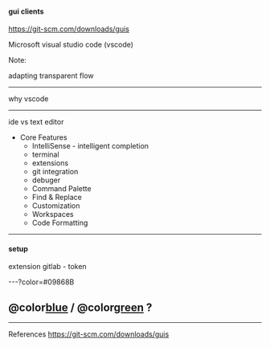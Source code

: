#### gui clients

<https://git-scm.com/downloads/guis>

Microsoft visual studio code (vscode)

Note:

adapting transparent flow

---
 why vscode

 <script type="text/javascript" src="https://ssl.gstatic.com/trends_nrtr/2213_RC01/embed_loader.js"></script> <script type="text/javascript"> trends.embed.renderExploreWidget("TIMESERIES", {"comparisonItem":[{"keyword":"/m/0134xwrk","geo":"","time":"today 12-m"},{"keyword":"/m/0b6h18n","geo":"","time":"today 12-m"},{"keyword":"/m/0ds5dxz","geo":"","time":"today 12-m"},{"keyword":"/m/03v0mn","geo":"","time":"today 12-m"}],"category":0,"property":""}, {"exploreQuery":"q=%2Fm%2F0134xwrk,%2Fm%2F0b6h18n,%2Fm%2F0ds5dxz,%2Fm%2F03v0mn&date=today 12-m,today 12-m,today 12-m,today 12-m","guestPath":"https://trends.google.com:443/trends/embed/"}); </script> 



---

ide vs text editor

- Core Features
  - IntelliSense - intelligent completion
  - terminal
  - extensions
  - git integration
  - debuger
  - Command Palette
  - Find & Replace
  - Customization
  - Workspaces
  - Code Formatting




---

#### setup

extension gitlab - token

---?color=#09868B

## @color[blue](Q) / @color[green](A) ?

---

References
<https://git-scm.com/downloads/guis>
